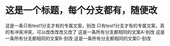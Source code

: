 # 这是一个标题，每个分支都有，随便改
这是一条只有test1分支才有的专属文案，别改
只有test1分支才有的专属文案，真的有冲突冲突，可以改改改改又改了
这是一条所有分支都相同的文案A-别改
这是一条所有分支都相同的文案B-别改
这是一条所有分支都相同的文案C-别改
